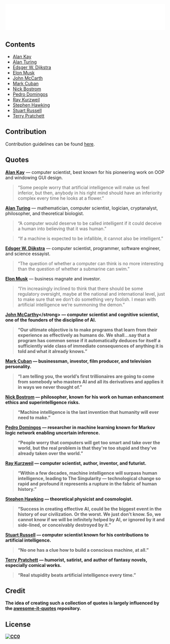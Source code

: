 ![Awesome AI Quotes](./assets/title.svg)

## Contents
- [Alan Kay](#alan-kay)
- [Alan Turing](#alan-turing)
- [Edsger W. Dijkstra](#edsger-dijkstra)
- [Elon Musk](#elon-musk)
- [John McCarth](#john-mccarthy)
- [Mark Cuban](#mark-cuban)
- [Nick Bostrom](#nick-bostrom)
- [Pedro Domingos](#pedro-domingos)
- [Ray Kurzweil](#ray-kurzweil)
- [Stephen Hawking](#stephen-hawking)
- [Stuart Russell](#stuart-russel)
- [Terry Pratchett](#terry-pratchett)

## Contribution

Contribution guidelines can be found [here](CONTRIBUTING.md).

## Quotes

<strong id="alan-kay">[Alan Kay](https://en.wikipedia.org/wiki/Alan_Kay)</strong> — computer scientist, best known for his pioneering work on OOP and windowing GUI design.
>“Some people worry that artificial intelligence will make us feel inferior, but then, anybody in his right mind should have an inferiority complex every time he looks at a flower.”

<strong id="alan-turing">[Alan Turing](https://en.wikipedia.org/wiki/Alan_Turing)</strong> — mathematician, computer scientist, logician, cryptanalyst, philosopher, and theoretical biologist.
>“A computer would deserve to be called intelligent if it could deceive a human into believing that it was human.”

>“If a machine is expected to be infallible, it cannot also be intelligent.”

<strong id="edsger-dijkstra">[Edsger W. Dijkstra](https://en.wikipedia.org/wiki/Edsger_W._Dijkstra)</strong> — computer scientist, programmer, software engineer, and science essayist.
>“The question of whether a computer can think is no more interesting than the question of whether a submarine can swim.”

<strong id="elon-musk">[Elon Musk](https://en.wikipedia.org/wiki/Elon_Musk)</strong> — business magnate and investor.
>“I’m increasingly inclined to think that there should be some regulatory oversight, maybe at the national and international level, just to make sure that we don’t do something very foolish. I mean with artificial intelligence we’re summoning the demon.”

<strong id="john-mccarthy">[John McCarthy](https://en.wikipedia.org/wiki/John_McCarthy_(computer_scientist))</strong> — computer scientist and cognitive scientist, one of the founders of the discipline of AI.
>“Our ultimate objective is to make programs that learn from their experience as effectively as humans do. We shall…say that a program has common sense if it automatically deduces for itself a sufficiently wide class of immediate consequences of anything it is told and what it already knows.”

<strong id="mark-cuban">[Mark Cuban](https://en.wikipedia.org/wiki/Mark_Cuban)</strong> — businessman, investor, film producer, and television personality.
>“I am telling you, the world’s first trillionaires are going to come from somebody who masters AI and all its derivatives and applies it in ways we never thought of.”

<strong id="nick-bostrom">[Nick Bostrom](https://en.wikipedia.org/wiki/Nick_Bostrom)</strong> — philosopher, known for his work on human enhancement ethics and superintelligence risks.
>“Machine intelligence is the last invention that humanity will ever need to make.”

<strong id="pedro-domingos">[Pedro Domingos](https://en.wikipedia.org/wiki/Pedro_Domingos)</strong> — researcher in machine learning known for Markov logic network enabling uncertain inference.
>“People worry that computers will get too smart and take over the world, but the real problem is that they're too stupid and they've already taken over the world.”

<strong id="ray-kurzweil">[Ray Kurzweil](https://en.wikipedia.org/wiki/Ray_Kurzweil)</strong> — computer scientist, author, inventor, and futurist.
>“Within a few decades, machine intelligence will surpass human intelligence, leading to The Singularity — technological change so rapid and profound it represents a rupture in the fabric of human history.”

<strong id="stephen-hawking">[Stephen Hawking](https://en.wikipedia.org/wiki/Stephen_Hawking)</strong> — theoretical physicist and cosmologist.
>“Success in creating effective AI, could be the biggest event in the history of our civilization. Or the worst. We just don’t know. So, we cannot know if we will be infinitely helped by AI, or ignored by it and side-lined, or conceivably destroyed by it.”

<strong id="stuart-russel">[Stuart Russell](https://en.wikipedia.org/wiki/Stuart_J._Russell)</strong> — computer scientist known for his contributions to artificial intelligence.
>“No one has a clue how to build a conscious machine, at all.”

<strong id="terry-pratchett">[Terry Pratchett](https://en.wikipedia.org/wiki/Terry_Pratchett)</strong> — humorist, satirist, and author of fantasy novels, especially comical works.
>“Real stupidity beats artificial intelligence every time.”

## Credit

The idea of creating such a collection of quotes is largely influenced by the [awesome-it-quotes](https://github.com/victorlaerte/awesome-it-quotes) repository.

## License

<p xmlns:dct="http://purl.org/dc/terms/" xmlns:vcard="http://www.w3.org/2001/vcard-rdf/3.0#">
  <a rel="license"
     href="http://creativecommons.org/publicdomain/zero/1.0/">
    <img src="https://mirrors.creativecommons.org/presskit/buttons/80x15/svg/cc-zero.svg" style="border-style: none;" alt="CC0" />
  </a>
</p>
